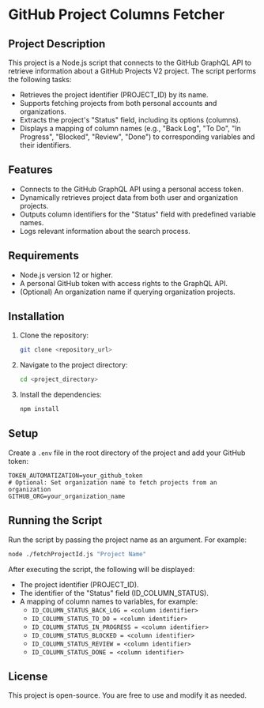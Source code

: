 # GitHub Project Columns Fetcher

## Project Description

This project is a Node.js script that connects to the GitHub GraphQL API to retrieve information about a GitHub Projects V2 project. The script performs the following tasks:

- Retrieves the project identifier (PROJECT_ID) by its name.
- Supports fetching projects from both personal accounts and organizations.
- Extracts the project's "Status" field, including its options (columns).
- Displays a mapping of column names (e.g., "Back Log", "To Do", "In Progress", "Blocked", "Review", "Done") to corresponding variables and their identifiers.

## Features

- Connects to the GitHub GraphQL API using a personal access token.
- Dynamically retrieves project data from both user and organization projects.
- Outputs column identifiers for the "Status" field with predefined variable names.
- Logs relevant information about the search process.

## Requirements

- Node.js version 12 or higher.
- A personal GitHub token with access rights to the GraphQL API.
- (Optional) An organization name if querying organization projects.

## Installation

1. Clone the repository:
   ```bash
   git clone <repository_url>
   ```
2. Navigate to the project directory:
   ```bash
   cd <project_directory>
   ```
3. Install the dependencies:
   ```bash
   npm install
   ```

## Setup

Create a `.env` file in the root directory of the project and add your GitHub token:

```dotenv
TOKEN_AUTOMATIZATION=your_github_token
# Optional: Set organization name to fetch projects from an organization
GITHUB_ORG=your_organization_name
```

## Running the Script

Run the script by passing the project name as an argument. For example:

```bash
node ./fetchProjectId.js "Project Name"
```

After executing the script, the following will be displayed:

- The project identifier (PROJECT_ID).
- The identifier of the "Status" field (ID_COLUMN_STATUS).
- A mapping of column names to variables, for example:
  - `ID_COLUMN_STATUS_BACK_LOG = <column identifier>`
  - `ID_COLUMN_STATUS_TO_DO = <column identifier>`
  - `ID_COLUMN_STATUS_IN_PROGRESS = <column identifier>`
  - `ID_COLUMN_STATUS_BLOCKED = <column identifier>`
  - `ID_COLUMN_STATUS_REVIEW = <column identifier>`
  - `ID_COLUMN_STATUS_DONE = <column identifier>`

## License

This project is open-source. You are free to use and modify it as needed.
